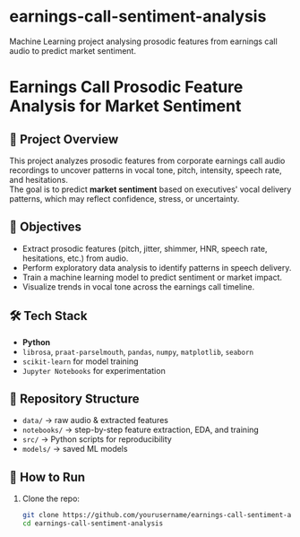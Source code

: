 # earnings-call-sentiment-analysis
Machine Learning project analysing prosodic features from earnings call audio to predict market sentiment.

# Earnings Call Prosodic Feature Analysis for Market Sentiment

## 📌 Project Overview
This project analyzes prosodic features from corporate earnings call audio recordings to uncover patterns in vocal tone, pitch, intensity, speech rate, and hesitations.  
The goal is to predict **market sentiment** based on executives' vocal delivery patterns, which may reflect confidence, stress, or uncertainty.

## 🎯 Objectives
- Extract prosodic features (pitch, jitter, shimmer, HNR, speech rate, hesitations, etc.) from audio.
- Perform exploratory data analysis to identify patterns in speech delivery.
- Train a machine learning model to predict sentiment or market impact.
- Visualize trends in vocal tone across the earnings call timeline.

## 🛠️ Tech Stack
- **Python**
- `librosa`, `praat-parselmouth`, `pandas`, `numpy`, `matplotlib`, `seaborn`
- `scikit-learn` for model training
- `Jupyter Notebooks` for experimentation

## 📂 Repository Structure
- `data/` → raw audio & extracted features
- `notebooks/` → step-by-step feature extraction, EDA, and training
- `src/` → Python scripts for reproducibility
- `models/` → saved ML models

## 🚀 How to Run
1. Clone the repo:
   ```bash
   git clone https://github.com/yourusername/earnings-call-sentiment-analysis.git
   cd earnings-call-sentiment-analysis

